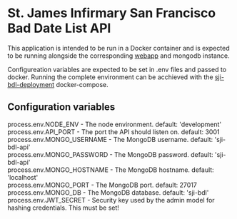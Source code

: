 # St. James Infirmary San Francisco Bad Date List API

This application is intended to be run in a Docker container and is expected to
be running alongside the corresponding [webapp](https://github.com/dennison-williams-stjames/sji-bdl-client) and mongodb instance.  

Configureation variables are expected to be set in .env files and passed to docker.  Running the complete environment can be acchieved with the [sji-bdl-deployment](https://github.com/dennison-williams-stjames/sji-bdl-deployment) docker-compose.

## Configuration variables
process.env.NODE_ENV - The node environment. default: 'development'  
process.env.API_PORT - The port the API should listen on. default: 3001  
process.env.MONGO_USERNAME - The MongoDB username. default: 'sji-bdl-api'  
process.env.MONGO_PASSWORD - The MongoDB password. default: 'sji-bdl-api'  
process.env.MONGO_HOSTNAME - The MongoDB hostname. default: 'localhost'  
process.env.MONGO_PORT - The MongoDB port. default: 27017  
process.env.MONGO_DB - The MongoDB database. default: 'sji-bdl'  
process.env.JWT_SECRET - Security key used by the admin model for hashing credentials.  This must be set!  
